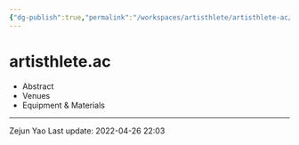 ```yaml
---
{"dg-publish":true,"permalink":"/workspaces/artisthlete/artisthlete-ac/","tags":"gardenEntry","dgHomeLink":true,"dgPassFrontmatter":false}
---
```



# artisthlete.ac



- Abstract
- Venues
- Equipment & Materials

---
Zejun Yao
Last update: 2022-04-26 22:03
